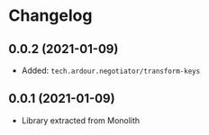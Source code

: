 # Changelog

## 0.0.2 (2021-01-09)

* Added: `tech.ardour.negotiator/transform-keys`

## 0.0.1 (2021-01-09)

* Library extracted from Monolith
